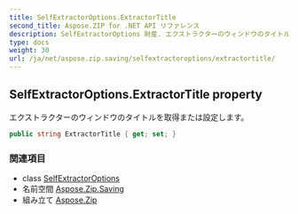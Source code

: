 ```yaml
---
title: SelfExtractorOptions.ExtractorTitle
second_title: Aspose.ZIP for .NET API リファレンス
description: SelfExtractorOptions 財産. エクストラクターのウィンドウのタイトルを取得または設定します
type: docs
weight: 30
url: /ja/net/aspose.zip.saving/selfextractoroptions/extractortitle/
---
```

## SelfExtractorOptions.ExtractorTitle property

エクストラクターのウィンドウのタイトルを取得または設定します。

```csharp
public string ExtractorTitle { get; set; }
```

### 関連項目

* class [SelfExtractorOptions](../)
* 名前空間 [Aspose.Zip.Saving](../../selfextractoroptions/)
* 組み立て [Aspose.Zip](../../../)


